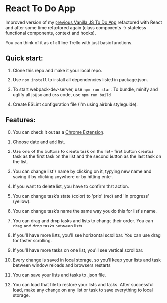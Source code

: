 # React To Do App

Improved version of my [previous Vanilla JS To Do App](https://github.com/Ruler90/to-do-app-1-js) refactored with React and after some time refactored again (class components -> stateless functional components, context and hooks).

You can think of it as of offline Trello with just basic functions.

## Quick start:

1. Clone this repo and make it your local repo.

2. Use ```npm install``` to install all dependencies listed in package.json.

3. To start webpack-dev-server, use ```npm run start```
To bundle, minify and uglify all js/jsx and css code, use ```npm run build```

4. Create ESLint configuration file (I'm using airbnb styleguide).

## Features:

0. You can check it out as a [Chrome Extension](https://chrome.google.com/webstore/detail/to-do-app/khekhpfpmeododajpdckhknoaeibcicf).

1. Choose date and add list.
2. Use one of the buttons to create task on the list - first button creates task as the first task on the list and the second button as the last task on the list.
3. You can change list's name by clicking on it, typying new name and saving it by clicking anywhere or by hitting enter.
4. If you want to delete list, you have to confirm that action.
5. You can change task's state (color) to 'prio' (red) and 'in progress' (yellow).
6. You can change task's name the same way you do this for list's name.
7. You can drag and drop tasks and lists to change their order. You can drag and drop tasks between lists.
8. If you'll have more lists, you'll see horizontal scrollbar. You can use drag for faster scrolling.
9. If you'll have more tasks on one list, you'll see vertical scrollbar.
10. Every change is saved in local storage, so you'll keep your lists and task between window reloads and browsers restarts.
11. You can save your lists and tasks to .json file.
12. You can load that file to restore your lists and tasks. After successful load, make any change on any list or task to save everything to local storage.